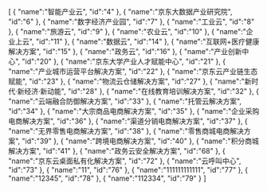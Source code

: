 [
	{
		"name":"智能产业云",
		"id":"4"
	},
	{
		"name":"京东大数据产业研究院",
		"id":"6"
	},
	{
		"name":"数字经济产业园",
		"id":"7"
	},
	{
		"name":"工业云",
		"id":"8"
	},
	{
		"name":"旅游云",
		"id":"9"
	},
	{
		"name":"农业云",
		"id":"10"
	},
	{
		"name":"企业上云",
		"id":"11"
	},
	{
		"name":"数据云",
		"id":"14"
	},
	{
		"name":"互联网+医疗健康解决方案",
		"id":"15"
	},
	{
		"name":"政务云",
		"id":"16"
	},
	{
		"name":"产业创新中心",
		"id":"20"
	},
	{
		"name":"京东大学产业人才赋能中心",
		"id":"21"
	},
	{
		"name":"产业城市运营平台解决方案",
		"id":"22"
	},
	{
		"name":"京东云产业链生态赋能",
		"id":"23"
	},
	{
		"name":"物流云仓储解决方案",
		"id":"27"
	},
	{
		"name":"新时代·新经济·新动能",
		"id":"28"
	},
	{
		"name":"在线教育培训解决方案",
		"id":"32"
	},
	{
		"name":"云端融合防御解决方案",
		"id":"33"
	},
	{
		"name":"托管云解决方案",
		"id":"34"
	},
	{
		"name":"大宗商品电商解决方案",
		"id":"35"
	},
	{
		"name":"企业采购电商解决方案",
		"id":"36"
	},
	{
		"name":"渠道分销电商解决方案",
		"id":"37"
	},
	{
		"name":"无界零售电商解决方案",
		"id":"38"
	},
	{
		"name":"零售商城电商解决方案",
		"id":"39"
	},
	{
		"name":"跨境电商解决方案",
		"id":"40"
	},
	{
		"name":"积分商城解决方案",
		"id":"41"
	},
	{
		"name":"政务云安全解决方案",
		"id":"68"
	},
	{
		"name":"京东云桌面私有化解决方案",
		"id":"72"
	},
	{
		"name":"云呼叫中心",
		"id":"73"
	},
	{
		"name":"11",
		"id":"76"
	},
	{
		"name":"111111111111",
		"id":"77"
	},
	{
		"name":"12345",
		"id":"78"
	},
	{
		"name":"112334",
		"id":"79"
	}
]